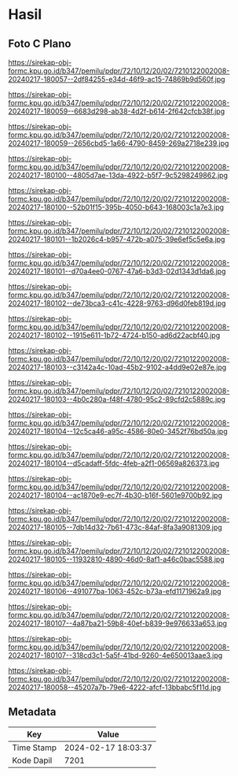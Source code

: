 # Hasil

## Foto C Plano

https://sirekap-obj-formc.kpu.go.id/b347/pemilu/pdpr/72/10/12/20/02/7210122002008-20240217-180057--2df84255-e34d-46f9-ac15-74869b9d560f.jpg

https://sirekap-obj-formc.kpu.go.id/b347/pemilu/pdpr/72/10/12/20/02/7210122002008-20240217-180059--6683d298-ab38-4d2f-b614-2f642cfcb38f.jpg

https://sirekap-obj-formc.kpu.go.id/b347/pemilu/pdpr/72/10/12/20/02/7210122002008-20240217-180059--2656cbd5-1a66-4790-8459-269a2718e239.jpg

https://sirekap-obj-formc.kpu.go.id/b347/pemilu/pdpr/72/10/12/20/02/7210122002008-20240217-180100--4805d7ae-13da-4922-b5f7-9c5298249862.jpg

https://sirekap-obj-formc.kpu.go.id/b347/pemilu/pdpr/72/10/12/20/02/7210122002008-20240217-180100--52b01f15-395b-4050-b643-168003c1a7e3.jpg

https://sirekap-obj-formc.kpu.go.id/b347/pemilu/pdpr/72/10/12/20/02/7210122002008-20240217-180101--1b2026c4-b957-472b-a075-39e6ef5c5e6a.jpg

https://sirekap-obj-formc.kpu.go.id/b347/pemilu/pdpr/72/10/12/20/02/7210122002008-20240217-180101--d70a4ee0-0767-47a6-b3d3-02d1343d1da6.jpg

https://sirekap-obj-formc.kpu.go.id/b347/pemilu/pdpr/72/10/12/20/02/7210122002008-20240217-180102--de73bca3-c41c-4228-9763-d96d0feb819d.jpg

https://sirekap-obj-formc.kpu.go.id/b347/pemilu/pdpr/72/10/12/20/02/7210122002008-20240217-180102--1915e611-1b72-4724-b150-ad6d22acbf40.jpg

https://sirekap-obj-formc.kpu.go.id/b347/pemilu/pdpr/72/10/12/20/02/7210122002008-20240217-180103--c3142a4c-10ad-45b2-9102-a4dd9e02e87e.jpg

https://sirekap-obj-formc.kpu.go.id/b347/pemilu/pdpr/72/10/12/20/02/7210122002008-20240217-180103--4b0c280a-f48f-4780-95c2-89cfd2c5889c.jpg

https://sirekap-obj-formc.kpu.go.id/b347/pemilu/pdpr/72/10/12/20/02/7210122002008-20240217-180104--12c5ca46-a95c-4586-80e0-3452f76bd50a.jpg

https://sirekap-obj-formc.kpu.go.id/b347/pemilu/pdpr/72/10/12/20/02/7210122002008-20240217-180104--d5cadaff-5fdc-4feb-a2f1-06569a826373.jpg

https://sirekap-obj-formc.kpu.go.id/b347/pemilu/pdpr/72/10/12/20/02/7210122002008-20240217-180104--ac1870e9-ec7f-4b30-b16f-5601e9700b92.jpg

https://sirekap-obj-formc.kpu.go.id/b347/pemilu/pdpr/72/10/12/20/02/7210122002008-20240217-180105--7db14d32-7b61-473c-84af-8fa3a9081309.jpg

https://sirekap-obj-formc.kpu.go.id/b347/pemilu/pdpr/72/10/12/20/02/7210122002008-20240217-180105--11932810-4890-46d0-8af1-a46c0bac5588.jpg

https://sirekap-obj-formc.kpu.go.id/b347/pemilu/pdpr/72/10/12/20/02/7210122002008-20240217-180106--491077ba-1063-452c-b73a-efd1171962a9.jpg

https://sirekap-obj-formc.kpu.go.id/b347/pemilu/pdpr/72/10/12/20/02/7210122002008-20240217-180107--4a87ba21-59b8-40ef-b839-9e976633a653.jpg

https://sirekap-obj-formc.kpu.go.id/b347/pemilu/pdpr/72/10/12/20/02/7210122002008-20240217-180107--318cd3c1-5a5f-41bd-9260-4e650013aae3.jpg

https://sirekap-obj-formc.kpu.go.id/b347/pemilu/pdpr/72/10/12/20/02/7210122002008-20240217-180058--45207a7b-79e6-4222-afcf-13bbabc5f11d.jpg


## Metadata

| Key        | Value               |
| ---------- | ------------------- |
| Time Stamp | 2024-02-17 18:03:37 |
| Kode Dapil | 7201                |



